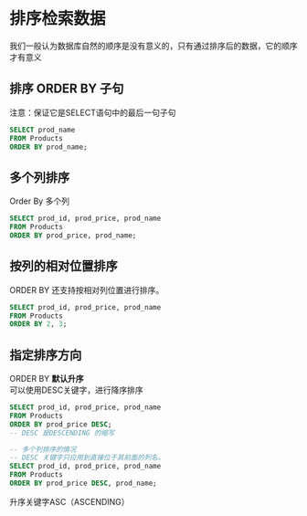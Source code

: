 # 排序检索数据
我们一般认为数据库自然的顺序是没有意义的，只有通过排序后的数据，它的顺序才有意义

## 排序 ORDER BY 子句
注意：保证它是SELECT语句中的最后一句子句
```sql
SELECT prod_name 
FROM Products 
ORDER BY prod_name;
```
## 多个列排序
Order By 多个列
```sql
SELECT prod_id, prod_price, prod_name 
FROM Products 
ORDER BY prod_price, prod_name; 
```

## 按列的相对位置排序
ORDER BY 还支持按相对列位置进行排序。
```sql
SELECT prod_id, prod_price, prod_name 
FROM Products 
ORDER BY 2, 3; 
```

## 指定排序方向
ORDER BY **默认升序**  
可以使用DESC关键字，进行降序排序
```sql
SELECT prod_id, prod_price, prod_name 
FROM Products 
ORDER BY prod_price DESC; 
-- DESC 是DESCENDING 的缩写

-- 多个列排序的情况
-- DESC 关键字只应用到直接位于其前面的列名。
SELECT prod_id, prod_price, prod_name 
FROM Products 
ORDER BY prod_price DESC, prod_name;
```
升序关键字ASC（ASCENDING）